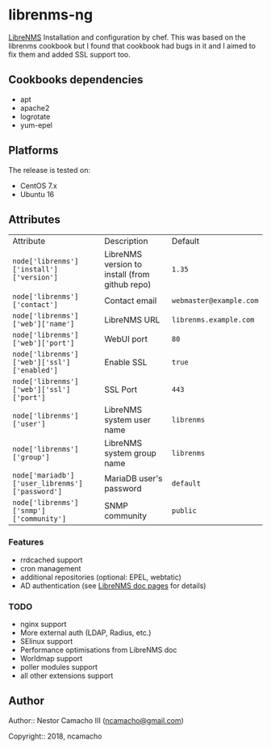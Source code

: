 # librenms-ng


[LibreNMS](http://www.librenms.org/)
Installation and configuration by chef. This was based on the librenms cookbook but I found that cookbook had bugs in it and I aimed to fix them and added SSL support too. 

## Cookbooks dependencies
* apt
* apache2
* logrotate
* yum-epel

## Platforms
The release is tested on:
* CentOS 7.x
* Ubuntu 16

## Attributes
<table>
  <tr>
    <td>Attribute</td>
    <td>Description</td>
    <td>Default</td>
  </tr>
  <tr>
    <td><code>node['librenms']['install']['version']</code></td>
    <td>LibreNMS version to install (from github repo)</td>
    <td><code>1.35</code></td>
  </tr>
  <tr>
    <td><code>node['librenms']['contact']</code></td>
    <td>Contact email</td>
    <td><code>webmaster@example.com</code></td>
  </tr>
  <tr>
    <td><code>node['librenms']['web']['name']</code></td>
    <td>LibreNMS URL</td>
    <td><code>librenms.example.com</code></td>
  </tr>
  <tr>
    <td><code>node['librenms']['web']['port']</code></td>
    <td>WebUI port</td>
    <td><code>80</code></td>
  </tr>
  <tr>
    <td><code>node['librenms']['web']['ssl']['enabled']</code></td>
    <td>Enable SSL</td>
    <td><code>true</code></td>
  </tr>
  <tr>
    <td><code>node['librenms']['web']['ssl']['port']</code></td>
    <td>SSL Port</td>
    <td><code>443</code></td>
  </tr>
  <tr>
    <td><code>node['librenms']['user']</code></td>
    <td>LibreNMS system user name</td>
    <td><code>librenms</code></td>
  </tr>
  <tr>
    <td><code>node['librenms']['group']</code></td>
    <td>LibreNMS system group name</td>
    <td><code>librenms</code></td>
  </tr>
  <tr>
    <td><code>node['mariadb']['user_librenms']['password']</code></td>
    <td>MariaDB user's password</td>
    <td><code>default</code></td>
  </tr>
  <tr>
    <td><code>node['librenms']['snmp']['community']</code></td>
    <td>SNMP community</td>
    <td><code>public</code></td>
  </tr>
</table>

### Features
- rrdcached support
- cron management
- additional repositories (optional: EPEL, webtatic)
- AD authentication (see [LibreNMS doc pages](https://docs.librenms.org/#Extensions/Authentication/#active-directory-authentication) for details)


### TODO
- nginx support
- More external auth (LDAP, Radius, etc.)
- SElinux support
- Performance optimisations from LibreNMS doc
- Worldmap support
- poller modules support
- all other extensions support

## Author
Author:: Nestor Camacho III (ncamacho@gmail.com)

Copyright:: 2018, ncamacho
